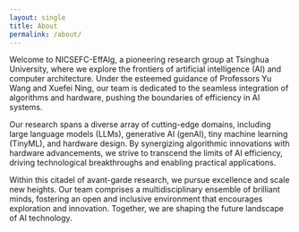 ```yaml
---
layout: single
title: About
permalink: /about/
---
```


<!-- <h1> Who We Are </h1> -->

Welcome to NICSEFC-EffAlg, a pioneering research group at Tsinghua University, where we explore the frontiers of artificial intelligence (AI) and computer architecture. Under the esteemed guidance of Professors Yu Wang and Xuefei Ning, our team is dedicated to the seamless integration of algorithms and hardware, pushing the boundaries of efficiency in AI systems.

Our research spans a diverse array of cutting-edge domains, including large language models (LLMs), generative AI (genAI), tiny machine learning (TinyML), and hardware design. By synergizing algorithmic innovations with hardware advancements, we strive to transcend the limits of AI efficiency, driving technological breakthroughs and enabling practical applications.

Within this citadel of avant-garde research, we pursue excellence and scale new heights. Our team comprises a multidisciplinary ensemble of brilliant minds, fostering an open and inclusive environment that encourages exploration and innovation. Together, we are shaping the future landscape of AI technology.